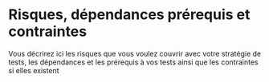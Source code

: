 # Risques, dépendances prérequis et contraintes

Vous décrirez ici les risques que vous voulez couvrir avec votre stratégie de tests, les dépendances et les
prérequis à vos tests ainsi que les contraintes si elles existent
